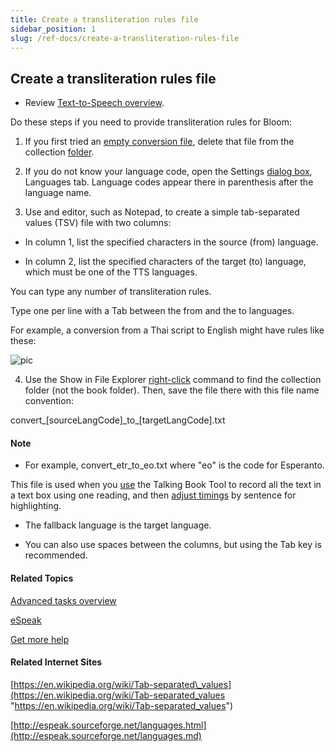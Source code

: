 ```yaml
---
title: Create a transliteration rules file
sidebar_position: 1
slug: /ref-docs/create-a-transliteration-rules-file
---
```


## Create a transliteration rules file

-   Review [Text-to-Speech overview](Text_to_Speech_overview.md).
    

Do these steps if you need to provide transliteration rules for Bloom:

1.  If you first tried an [empty conversion file](Create_an_empty_conversion_file.md), delete that file from the collection [folder](../../User_Interface/Tabs/Collections_tab_commands.md).
    
2.  If you do not know your language code, open the Settings [dialog box](../../User_Interface/Dialog_boxes/Settings_dialog_box.md), Languages tab. Language codes appear there in parenthesis after the language name.
    
3.  Use and editor, such as Notepad, to create a simple tab-separated values (TSV) file with two columns:
    

-   In column 1, list the specified characters in the source (from) language.
    
-   In column 2, list the specified characters of the target (to) language, which must be one of the TTS languages.
    

You can type any number of transliteration rules.

Type one per line with a Tab between the from and the to languages.

For example, a conversion from a Thai script to English might have rules like these:

![pic](/ref-docs-assets/images/Tasks/Advanced_tasks/TranlitExample.png)

4.  Use the Show in File Explorer [right-click](../../User_Interface/Tabs/Collections_tab_commands.md) command to find the collection folder (not the book folder). Then, save the file there with this file name convention:
    

convert\_\[sourceLangCode\]\_to\_\[targetLangCode\].txt

#### Note

-   For example, convert\_etr\_to\_eo.txt where "eo" is the code for Esperanto.
    

This file is used when you [use](../Edit_tasks/Record_Audio/Using_the_Talking_Book_Tool.md) the Talking Book Tool to record all the text in a text box using one reading, and then [adjust timings](../Edit_tasks/Record_Audio/Adjust_Timings.md) by sentence for highlighting.

-   The fallback language is the target language.
    
-   You can also use spaces between the columns, but using the Tab key is recommended.
    

#### Related Topics

[Advanced tasks overview](Advanced_tasks_overview.md)

[eSpeak](../../Concepts/eSpeak.md)

[Get more help](../../Overview/Get_More_Help.md)

#### Related Internet Sites

[https://en.wikipedia.org/wiki/Tab-separated\_values](https://en.wikipedia.org/wiki/Tab-separated_values "https://en.wikipedia.org/wiki/Tab-separated_values")

[http://espeak.sourceforge.net/languages.html](http://espeak.sourceforge.net/languages.md)